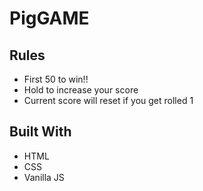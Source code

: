 # PigGAME

## Rules
 * First 50 to win!!
 * Hold to increase your score
 * Current score will reset if you get rolled 1
 
## Built With
 * HTML
 * CSS
 * Vanilla JS
